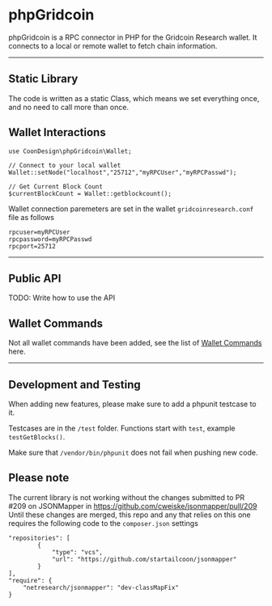 # phpGridcoin

phpGridcoin is a RPC connector in PHP for the Gridcoin Research wallet. It connects to a local or remote wallet to fetch chain information.



---
## Static Library
The code is written as a static Class, which means we set everything once, and no need to call more than once.


## Wallet Interactions

```
use CoonDesign\phpGridcoin\Wallet;

// Connect to your local wallet
Wallet::setNode("localhost","25712","myRPCUser","myRPCPasswd");

// Get Current Block Count
$currentBlockCount = Wallet::getblockcount();
```

Wallet connection paremeters are set in the wallet `gridcoinresearch.conf` file as follows
```
rpcuser=myRPCUser
rpcpassword=myRPCPasswd
rpcport=25712
```
---
## Public API

TODO: Write how to use the API

## Wallet Commands

Not all wallet commands have been added, see the list of [Wallet Commands](https://github.com/startailcoon/phpGridcoin/issues/1) here.

---
## Development and Testing

When adding new features, please make sure to add a phpunit testcase to it. 

Testcases are in the `/test` folder. Functions start with `test`, example `testGetBlocks()`.

Make sure that `/vendor/bin/phpunit` does not fail when pushing new code.

## Please note
The current library is not working without the changes submitted to PR #209 on JSONMapper in https://github.com/cweiske/jsonmapper/pull/209
Until these changes are merged, this repo and any that relies on this one requires the following code to the `composer.json` settings

```
"repositories": [
        {
            "type": "vcs",
            "url": "https://github.com/startailcoon/jsonmapper"
        }
],
"require": {
    "netresearch/jsonmapper": "dev-classMapFix"
}
```